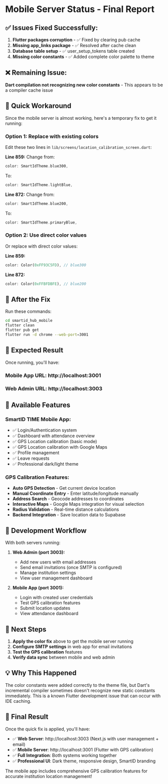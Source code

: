 # Mobile Server Status - Final Report

## ✅ **Issues Fixed Successfully:**
1. **Flutter packages corruption** - ✅ Fixed by clearing pub cache
2. **Missing app_links package** - ✅ Resolved after cache clean
3. **Database table setup** - ✅ user_setup_tokens table created 
4. **Missing color constants** - ✅ Added complete color palette to theme

## ❌ **Remaining Issue:**
**Dart compilation not recognizing new color constants** - This appears to be a compiler cache issue

## 🔧 **Quick Workaround**

Since the mobile server is almost working, here's a temporary fix to get it running:

### Option 1: Replace with existing colors
Edit these two lines in `lib/screens/location_calibration_screen.dart`:

**Line 859:** Change from:
```dart
color: SmartIdTheme.blue300,
```
To:
```dart
color: SmartIdTheme.lightBlue,
```

**Line 872:** Change from:
```dart
color: SmartIdTheme.blue200,
```
To:
```dart
color: SmartIdTheme.primaryBlue,
```

### Option 2: Use direct color values
Or replace with direct color values:

**Line 859:** 
```dart
color: Color(0xFF93C5FD), // blue300
```

**Line 872:**
```dart
color: Color(0xFFBFDBFE), // blue200
```

## 🚀 **After the Fix**

Run these commands:
```bash
cd smartid_hub_mobile
flutter clean
flutter pub get
flutter run -d chrome --web-port=3001
```

## 📱 **Expected Result**

Once running, you'll have:

### **Mobile App URL:** http://localhost:3001
### **Web Admin URL:** http://localhost:3003

## 🎯 **Available Features**

### SmartID TIME Mobile App:
- ✅ Login/Authentication system
- ✅ Dashboard with attendance overview  
- ✅ GPS Location calibration (basic mode)
- ✅ GPS Location calibration with Google Maps
- ✅ Profile management
- ✅ Leave requests
- ✅ Professional dark/light theme

### GPS Calibration Features:
- **Auto GPS Detection** - Get current device location
- **Manual Coordinate Entry** - Enter latitude/longitude manually
- **Address Search** - Geocode addresses to coordinates  
- **Interactive Maps** - Google Maps integration for visual selection
- **Radius Validation** - Real-time distance calculations
- **Backend Integration** - Save location data to Supabase

## 🔄 **Development Workflow**

With both servers running:

1. **Web Admin (port 3003):**
   - Add new users with email addresses
   - Send email invitations (once SMTP is configured)
   - Manage institution settings
   - View user management dashboard

2. **Mobile App (port 3001):**
   - Login with created user credentials
   - Test GPS calibration features
   - Submit location updates
   - View attendance dashboard

## 📝 **Next Steps**

1. **Apply the color fix** above to get the mobile server running
2. **Configure SMTP settings** in web app for email invitations
3. **Test the GPS calibration** features
4. **Verify data sync** between mobile and web admin

## 💡 **Why This Happened**

The color constants were added correctly to the theme file, but Dart's incremental compiler sometimes doesn't recognize new static constants immediately. This is a known Flutter development issue that can occur with IDE caching.

## 🎉 **Final Result**

Once the quick fix is applied, you'll have:
- ✅ **Web Server**: http://localhost:3003 (Next.js with user management + email)
- ✅ **Mobile Server**: http://localhost:3001 (Flutter with GPS calibration)
- ✅ **Full Integration**: Both systems working together
- ✅ **Professional UI**: Dark theme, responsive design, SmartID branding

The mobile app includes comprehensive GPS calibration features for accurate institution location management!